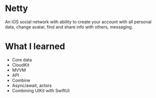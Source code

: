 # Netty
An iOS social network with ability to create your account with all personal data, change avatar, find and share info with others, messaging.
# What I learned
* Core data
* CloudKit
* MVVM
* API 
* Combine
* Async/await, actors
* Combining UIKit with SwiftUI
